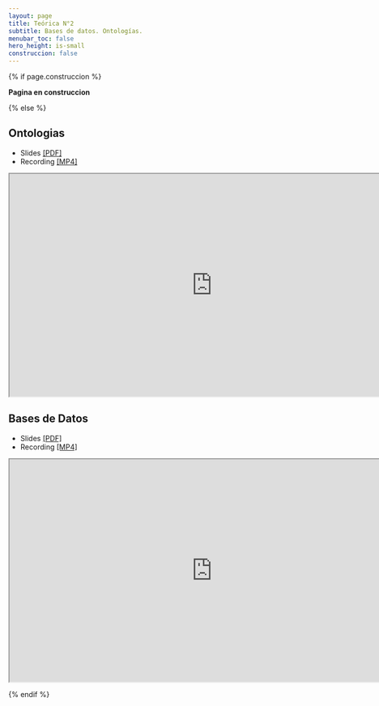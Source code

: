 ```yaml
---
layout: page
title: Teórica N°2
subtitle: Bases de datos. Ontologías.
menubar_toc: false
hero_height: is-small
construccion: false
---
```


{% if page.construccion %}

**Pagina en construccion**

{% else %}

## Ontologias

- Slides [[PDF]](https://drive.google.com/file/d/1mGW2HGwDgggOXW5TOUW5_Vp7iBbNofKe/view?usp=sharing)
- Recording [[MP4]](https://drive.google.com/file/d/1HJWlYDQvAnsqeXbDUMrXDPdDSPpdmCxx/view?usp=sharing) 
<iframe src="https://drive.google.com/file/d/1HJWlYDQvAnsqeXbDUMrXDPdDSPpdmCxx/preview" width="800" height="440"></iframe>

## Bases de Datos
- Slides [[PDF]](https://drive.google.com/file/d/1sFY3anTMQvqaHV2tpxhhp_ry3DA2cOtV/view?usp=sharing)
- Recording [[MP4]](https://drive.google.com/file/d/1dyPPuHf0mkXTFWVwdjOLIxTbAeglSrik/view?usp=sharing) 
<iframe src="https://drive.google.com/file/d/1dyPPuHf0mkXTFWVwdjOLIxTbAeglSrik/preview" width="800" height="440"></iframe> 

{% endif %}
